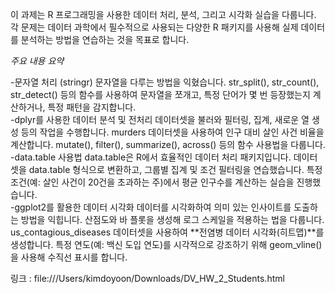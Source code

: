 이 과제는 R 프로그래밍을 사용한 데이터 처리, 분석, 그리고 시각화 실습을 다룹니다. 각 문제는 데이터 과학에서 필수적으로 사용되는 다양한 R 패키지를 사용해 실제 데이터를 분석하는 방법을 연습하는 것을 목표로 합니다.

*주요 내용 요약*

-문자열 처리 (stringr)
문자열을 다루는 방법을 익혔습니다.
str_split(), str_count(), str_detect() 등의 함수를 사용하여 문자열을 쪼개고, 특정 단어가 몇 번 등장했는지 계산하거나, 특정 패턴을 감지합니다. </br>
-dplyr를 사용한 데이터 분석 및 전처리
데이터셋을 불러와 필터링, 집계, 새로운 열 생성 등의 작업을 수행합니다.
murders 데이터셋을 사용하여 인구 대비 살인 사건 비율을 계산합니다.
mutate(), filter(), summarize(), across() 등의 함수 사용법을 다룹니다. </br>
-data.table 사용법
data.table은 R에서 효율적인 데이터 처리 패키지입니다.
데이터셋을 data.table 형식으로 변환하고, 그룹별 집계 및 조건 필터링을 연습했습니다.
특정 조건(예: 살인 사건이 20건을 초과하는 주)에서 평균 인구수를 계산하는 실습을 진행했습니다. </br>
-ggplot2를 활용한 데이터 시각화
데이터를 시각화하여 의미 있는 인사이트를 도출하는 방법을 익힙니다.
산점도와 바 플롯을 생성해 로그 스케일을 적용하는 법을 다룹니다.
us_contagious_diseases 데이터셋을 사용하여 **전염병 데이터 시각화(히트맵)**를 생성합니다.
특정 연도(예: 백신 도입 연도)를 시각적으로 강조하기 위해 geom_vline()을 사용해 수직선 표시를 합니다.


링크 : file:///Users/kimdoyoon/Downloads/DV_HW_2_Students.html
